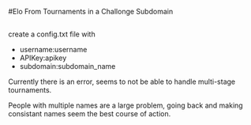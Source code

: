 #Elo From Tournaments in a Challonge Subdomain
##
create a config.txt file with

 * username:username
 * APIKey:apikey
 * subdomain:subdomain_name

Currently there is an error, seems to not be able to handle multi-stage 
tournaments.  

People with multiple names are a large problem, going back and making 
consistant names seem the best course of action. 